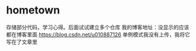 # hometown
存储部分代码，学习心得。后面试试建立多个仓库
我的博客地址：没显示的应该都在博客里面
https://blog.csdn.net/u010887126
单例模式我没有上传，我将它写在了文章里
